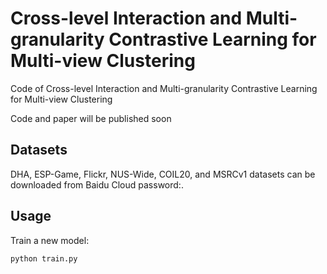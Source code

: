 # Cross-level Interaction and Multi-granularity Contrastive Learning for Multi-view Clustering
Code of Cross-level Interaction and Multi-granularity Contrastive Learning for Multi-view Clustering

Code and paper will be published soon

## Datasets
DHA, ESP-Game, Flickr, NUS-Wide, COIL20, and MSRCv1 datasets can be downloaded from Baidu Cloud password:.

## Usage

Train a new model:

````python
python train.py
````
